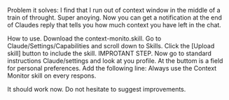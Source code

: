 Problem it solves: I find that I run out of context window in the middle of a train of throught. Super anoying. 
Now you can get a notification at the end of Claudes reply that tells you how much context you have left in the chat. 

How to use. Download the context-monito.skill. Go to Claude/Settings/Capabilities and scroll down to Skills. Click the [Upload skill] button to include the skill.
IMPROTANT STEP. Now go to standard instructions Claude/settings and look at you profile. At the buttom is a field for personal preferences. Add the following line: Always use the Context Monitor skill on every respons.

It should work now. Do not hesitate to suggest improvements.

